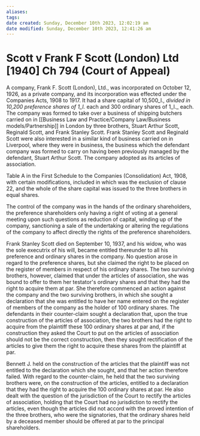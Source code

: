 ```yaml
---
aliases: 
tags: 
date created: Sunday, December 10th 2023, 12:02:19 am
date modified: Sunday, December 10th 2023, 12:41:26 am
---
```


# Scott v Frank F Scott (London) Ltd [1940] Ch 794 (Court of Appeal)

A company, Frank F. Scott (London), Ltd., was incorporated on October 12, 1926, as a private company, and its incorporation was effected under the Companies Acts, 1908 to 1917. It had a share capital of 10,500_l._, divided in 10,200 preference shares of 1_l._ each and 300 ordinary shares of 1_l._ each. The company was formed to take over a business of shipping butchers carried on in [[Business Law and Practice/Company Law/Business models/Partnership]] in London by three brothers, Stuart Arthur Scott, Reginald Scott, and Frank Stanley Scott. Frank Stanley Scott and Reginald Scott were also interested in a similar kind of business carried on in Liverpool, where they were in business, the business which the defendant company was formed to carry on having been previously managed by the defendant, Stuart Arthur Scott. The company adopted as its articles of association.

Table A in the First Schedule to the Companies (Consolidation) Act, 1908, with certain modifications, included in which was the exclusion of clause 22, and the whole of the share capital was issued to the three brothers in equal shares.

The control of the company was in the hands of the ordinary shareholders, the preference shareholders only having a right of voting at a general meeting upon such questions as reduction of capital, winding up of the company, sanctioning a sale of the undertaking or altering the regulations of the company to affect directly the rights of the preference shareholders.

Frank Stanley Scott died on September 10, 1937, and his widow, who was the sole executrix of his will, became entitled thereunder to all his preference and ordinary shares in the company. No question arose in regard to the preference shares, but she claimed the right to be placed on the register of members in respect of his ordinary shares. The two surviving brothers, however, claimed that under the articles of association, she was bound to offer to them her testator's ordinary shares and that they had the right to acquire them at par. She therefore commenced an action against the company and the two surviving brothers, in which she sought a declaration that she was entitled to have her name entered on the register of members of the company as the holder of 100 ordinary shares. The defendants in their counter-claim sought a declaration that, upon the true construction of the articles of association, the two brothers had the right to acquire from the plaintiff these 100 ordinary shares at par and, if the construction they asked the Court to put on the articles of association should not be the correct construction, then they sought rectification of the articles to give them the right to acquire these shares from the plaintiff at par.

Bennett J. held on the construction of the articles that the plaintiff was not entitled to the declaration which she sought, and that her action therefore failed. With regard to the counter-claim, he held that the two surviving brothers were, on the construction of the articles, entitled to a declaration that they had the right to acquire the 100 ordinary shares at par. He also dealt with the question of the jurisdiction of the Court to rectify the articles of association, holding that the Court had no jurisdiction to rectify the articles, even though the articles did not accord with the proved intention of the three brothers, who were the signatories, that the ordinary shares held by a deceased member should be offered at par to the principal shareholders.

